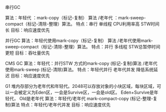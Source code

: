﻿串行GC 

算法：年轻代 ：mark-copy（标记-复制） 算法 /老年代 ：mark-sweep-compact（标记-清除-整理）算法。
特点：串行 单线程 CPU利用率高 STW时间长
目标：响应速度优先

并行GC 
算法：年轻代使用mark-copy（标记-复制） 算法 /老年代使用mark-sweep-compact（标记-清除-整理）算法。
特点：并行 多线程 STW总暂停时间更短
目标：吞吐量优先

CMS GC
算法：年轻代：并行STW 方式的mark-copy (标记-复制)算法 /老年代使用mark-sweep (标记-清除)算法。
特点：年轻代并行 老年代并发 降低系统延迟
目标：响应速度优先

G1
堆内存部分为老年代和年轻代。2048可以存放对象的小块区域，每块区域，可以一会被定义为Eden区，一会是Survive区，一会是old区。
Eden+Survive是年轻代， Old是老年代
算法：年轻代/老年代 mark-compact-copy (标记-整理-复制)算法 
特点：年轻代/老年代并发
目标：响应速度优先

